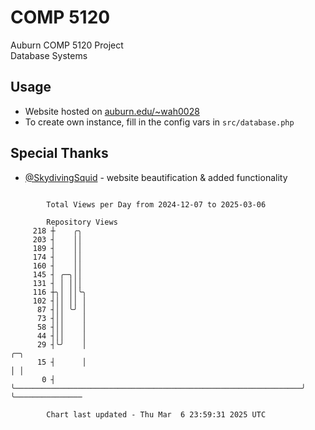 # COMP 5120
Auburn COMP 5120 Project  
Database Systems

## Usage
- Website hosted on [auburn.edu/~wah0028](https://webhome.auburn.edu/~wah0028/)
- To create own instance, fill in the config vars in `src/database.php`

## Special Thanks
- [@SkydivingSquid](https://github.com/SkydivingSquid) - website beautification & added functionality

```

        Total Views per Day from 2024-12-07 to 2025-03-06

        Repository Views
     218 ┼    ╭╮
     203 ┤    ││
     189 ┤    ││
     174 ┤    ││
     160 ┤    ││
     145 ┤ ╭─╮││
     131 ┤ │ │││
     116 ┼╮│ ││╰╮
     102 ┤││ ││ │
      87 ┤││ ╰╯ │
      73 ┤││    │
      58 ┤││    │
      44 ┤││    │
      29 ┤╰╯    │                                                                ╭─╮
      15 ┤      │                                                                │ │
       0 ┤      ╰────────────────────────────────────────────────────────────────╯ ╰───────────────

        Chart last updated - Thu Mar  6 23:59:31 2025 UTC
        
```
